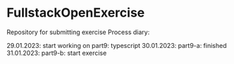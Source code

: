 # FullstackOpenExercise
Repository for submitting exercise
Process diary:

29.01.2023: start working on part9: typescript
30.01.2023: part9-a: finished
31.01.2023: part9-b: start exercise
